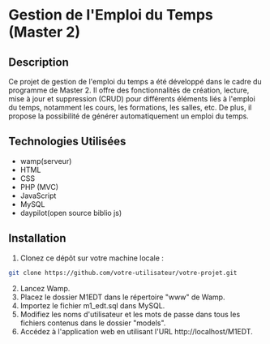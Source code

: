 # Gestion de l'Emploi du Temps (Master 2)

## Description

Ce projet de gestion de l'emploi du temps a été développé dans le cadre du 
programme de Master 2. Il offre des fonctionnalités de création, lecture, mise à jour
et suppression (CRUD) pour différents éléments liés à l'emploi du temps, notamment les cours,
les formations, les salles, etc. De plus, il propose la possibilité de générer automatiquement 
un emploi du temps.

## Technologies Utilisées
- wamp(serveur)
- HTML
- CSS
- PHP (MVC)
- JavaScript
- MySQL
- daypilot(open source biblio js)

## Installation

1. Clonez ce dépôt sur votre machine locale :

```bash
git clone https://github.com/votre-utilisateur/votre-projet.git
```
2. Lancez Wamp.
3. Placez le dossier M1EDT dans le répertoire "www" de Wamp.
4. Importez le fichier m1_edt.sql dans MySQL.
5. Modifiez les noms d'utilisateur et les mots de passe dans tous les fichiers contenus dans le dossier "models".
6. Accédez à l'application web en utilisant l'URL http://localhost/M1EDT.

